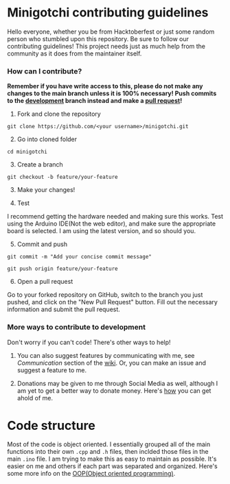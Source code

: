 # Minigotchi contributing guidelines

Hello everyone, whether you be from Hacktoberfest or just some random person who stumbled upon this repository. Be sure to follow our contributing guidelines! This project needs just as much help from the community as it does from the maintainer itself.

### How can I contribute?

**Remember if you have write access to this, please do not make any changes to the main branch unless it is 100% necessary! Push commits to the [development](https://github.com/Pwnagotchi-Unofficial/minigotchi/tree/development) branch instead and make a [pull request](https://github.com/Pwnagotchi-Unofficial/minigotchi/pulls)!**

1. Fork and clone the repository

`git clone https://github.com/<your username>/minigotchi.git`

2. Go into cloned folder

`cd minigotchi`

3. Create a branch

`git checkout -b feature/your-feature`

3. Make your changes!

4. Test

I recommend getting the hardware needed and making sure this works. Test using the Arduino IDE(Not the web editor), and make sure the appropriate board is selected. I am using the latest version, and so should you.

5. Commit and push

`git commit -m "Add your concise commit message"`

`git push origin feature/your-feature`

6. Open a pull request

Go to your forked repository on GitHub, switch to the branch you just pushed, and click on the "New Pull Request" button. Fill out the necessary information and submit the pull request.

### More ways to contribute to development

Don't worry if you can't code! There's other ways to help!

1. You can also suggest features by communicating with me, see _Communication_ section of the [wiki](https://github.com/Pwnagotchi-Unofficial/minigotchi/wiki/Communication). Or, you can make an issue and suggest a feature to me.

2. Donations may be given to me through Social Media as well, although I am yet to get a better way to donate money. Here's [how](https://github.com/Pwnagotchi-Unofficial/minigotchi/wiki/Communication#communication) you can get ahold of me.

# Code structure

Most of the code is object oriented. I essentially grouped all of the main functions into their own `.cpp` and `.h` files, then inclded those files in the main `.ino` file. I am trying to make this as easy to maintain as possible. It's easier on me and others if each part was separated and organized. Here's some more info on the [OOP(Object oriented programming)](https://en.wikipedia.org/wiki/Object-oriented_programming).
